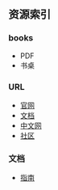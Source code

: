 ## 资源索引

### books
- PDF
- 书桌

### URL
- [官网]()
- [文档]()
- [中文网]()
- [社区]()

### 文档
- [指南](https://gitlore.com/subject/59/README.md)